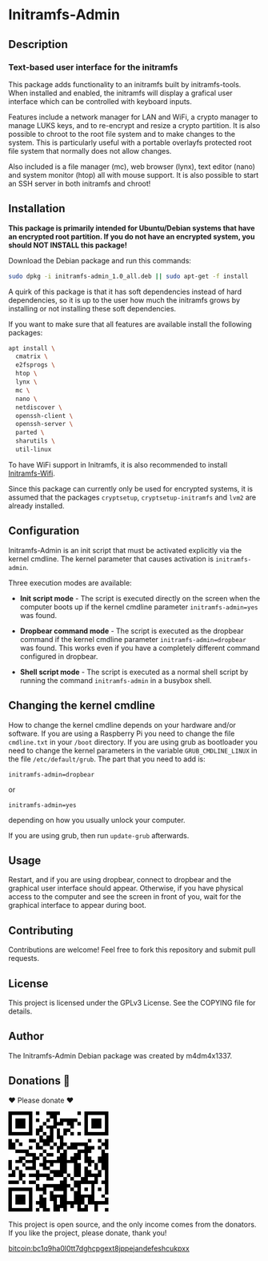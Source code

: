 # Initramfs-Admin

## Description

### Text-based user interface for the initramfs

This package adds functionality to an initramfs built by initramfs-tools. When installed and enabled, the initramfs will display a grafical user interface which can be controlled with keyboard inputs.

Features include a network manager for LAN and WiFi, a crypto manager to manage LUKS keys, and to re-encrypt and resize a crypto partition. It is also possible to chroot to the root file system and to make changes to the system. This is particularly useful with a portable overlayfs protected root file system that normally does not allow changes.

Also included is a file manager (mc), web browser (lynx), text editor (nano) and system monitor (htop) all with mouse support. It is also possible to start an SSH server in both initramfs and chroot!

## Installation

**This package is primarily intended for Ubuntu/Debian systems that have an encrypted root partition. If you do not have an encrypted system, you should NOT INSTALL this package!**

Download the Debian package and run this commands:

```bash
sudo dpkg -i initramfs-admin_1.0_all.deb || sudo apt-get -f install
```

A quirk of this package is that it has soft dependencies instead of hard dependencies, so it is up to the user how much the initramfs grows by installing or not installing these soft dependencies.

If you want to make sure that all features are available install the following packages:

```bash
apt install \
  cmatrix \
  e2fsprogs \
  htop \
  lynx \
  mc \
  nano \
  netdiscover \
  openssh-client \
  openssh-server \
  parted \
  sharutils \
  util-linux
```

To have WiFi support in Initramfs, it is also recommended to install [Initramfs-Wifi](https://github.com/m4dm4x1337/initramfs-wifi).

Since this package can currently only be used for encrypted systems, it is assumed that the packages `cryptsetup`, `cryptsetup-initramfs` and `lvm2` are already installed.

## Configuration

Initramfs-Admin is an init script that must be activated explicitly via the kernel cmdline. The kernel parameter that causes activation is `initramfs-admin`.

Three execution modes are available:

* **Init script mode** - The script is executed directly on the screen when the computer boots up if the kernel cmdline parameter `initramfs-admin=yes` was found.

* **Dropbear command mode** - The script is executed as the dropbear command if the kernel cmdline parameter `initramfs-admin=dropbear` was found. This works even if you have a completely different command configured in dropbear.

* **Shell script mode** - The script is executed as a normal shell script by running the command `initramfs-admin` in a busybox shell.

## Changing the kernel cmdline

How to change the kernel cmdline depends on your hardware and/or software. If you are using a Raspberry Pi you need to change the file `cmdline.txt` in your `/boot` directory. If you are using grub as bootloader you need to change the kernel parameters in the variable `GRUB_CMDLINE_LINUX` in the file `/etc/default/grub`. The part that you need to add is:

```text
initramfs-admin=dropbear
```

or

```text
initramfs-admin=yes
```

depending on how you usually unlock your computer.

If you are using grub, then run `update-grub` afterwards.

## Usage

Restart, and if you are using dropbear, connect to dropbear and the graphical user interface should appear. Otherwise, if you have physical access to the computer and see the screen in front of you, wait for the graphical interface to appear during boot.

## Contributing

Contributions are welcome! Feel free to fork this repository and submit pull requests.

## License

This project is licensed under the GPLv3 License. See the COPYING file for details.

## Author

The Initramfs-Admin Debian package was created by m4dm4x1337.

## Donations 🥺

 ❤️ Please donate ❤️

![QR code for donations](https://raw.githubusercontent.com/m4dm4x1337/tor-router-gnome/master/tor-router-gnome/usr/share/pixmaps/tor-router-gnome-donation.png)

This project is open source, and the only income comes from the donators. If you like the project, please donate, thank you!

[bitcoin:bc1q9ha0l0tt7dghcpgext8jppejandefeshcukpxx](bitcoin:bc1q9ha0l0tt7dghcpgext8jppejandefeshcukpxx)
